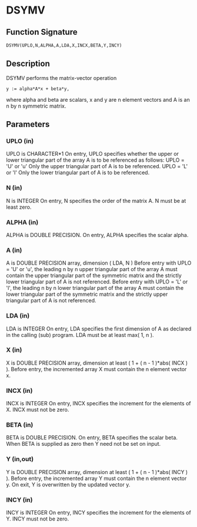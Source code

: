 # DSYMV

## Function Signature

```fortran
DSYMV(UPLO,N,ALPHA,A,LDA,X,INCX,BETA,Y,INCY)
```

## Description


 DSYMV  performs the matrix-vector  operation

    y := alpha*A*x + beta*y,

 where alpha and beta are scalars, x and y are n element vectors and
 A is an n by n symmetric matrix.

## Parameters

### UPLO (in)

UPLO is CHARACTER*1 On entry, UPLO specifies whether the upper or lower triangular part of the array A is to be referenced as follows: UPLO = 'U' or 'u' Only the upper triangular part of A is to be referenced. UPLO = 'L' or 'l' Only the lower triangular part of A is to be referenced.

### N (in)

N is INTEGER On entry, N specifies the order of the matrix A. N must be at least zero.

### ALPHA (in)

ALPHA is DOUBLE PRECISION. On entry, ALPHA specifies the scalar alpha.

### A (in)

A is DOUBLE PRECISION array, dimension ( LDA, N ) Before entry with UPLO = 'U' or 'u', the leading n by n upper triangular part of the array A must contain the upper triangular part of the symmetric matrix and the strictly lower triangular part of A is not referenced. Before entry with UPLO = 'L' or 'l', the leading n by n lower triangular part of the array A must contain the lower triangular part of the symmetric matrix and the strictly upper triangular part of A is not referenced.

### LDA (in)

LDA is INTEGER On entry, LDA specifies the first dimension of A as declared in the calling (sub) program. LDA must be at least max( 1, n ).

### X (in)

X is DOUBLE PRECISION array, dimension at least ( 1 + ( n - 1 )*abs( INCX ) ). Before entry, the incremented array X must contain the n element vector x.

### INCX (in)

INCX is INTEGER On entry, INCX specifies the increment for the elements of X. INCX must not be zero.

### BETA (in)

BETA is DOUBLE PRECISION. On entry, BETA specifies the scalar beta. When BETA is supplied as zero then Y need not be set on input.

### Y (in,out)

Y is DOUBLE PRECISION array, dimension at least ( 1 + ( n - 1 )*abs( INCY ) ). Before entry, the incremented array Y must contain the n element vector y. On exit, Y is overwritten by the updated vector y.

### INCY (in)

INCY is INTEGER On entry, INCY specifies the increment for the elements of Y. INCY must not be zero.

